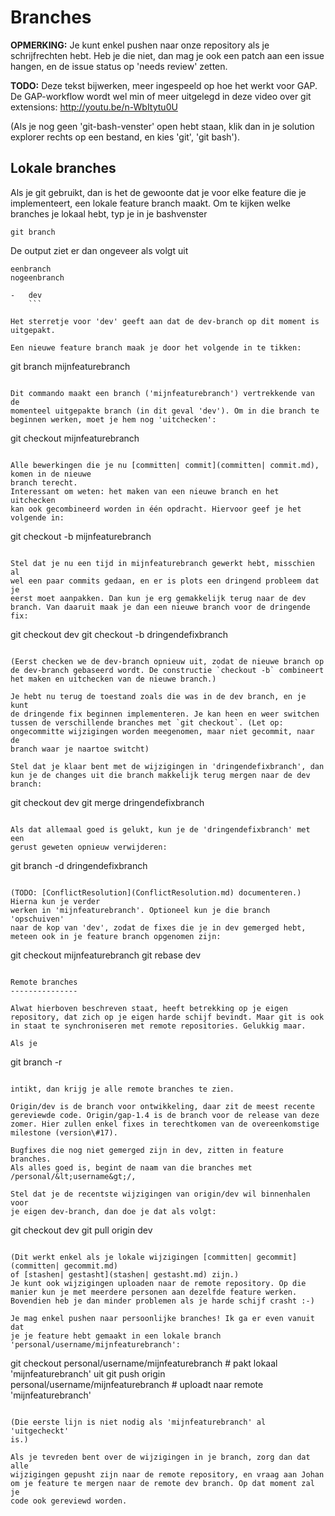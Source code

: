 Branches
========

**OPMERKING:** Je kunt enkel pushen naar onze repository als je
schrijfrechten hebt. Heb je die niet, dan mag je ook een patch aan een
issue hangen, en de issue status op 'needs review' zetten.

**TODO:** Deze tekst bijwerken, meer ingespeeld op hoe het werkt voor
GAP. De GAP-workflow wordt wel min of meer uitgelegd in deze video over
git extensions: http://youtu.be/n-WbItytu0U

(Als je nog geen 'git-bash-venster' open hebt staan, klik dan in je
solution explorer rechts op een bestand, en kies 'git', 'git bash').

Lokale branches
---------------

Als je git gebruikt, dan is het de gewoonte dat je voor elke feature die
je implementeert, een lokale feature branch maakt. Om te kijken welke
branches je lokaal hebt, typ je in je bashvenster

```
git branch
```

De output ziet er dan ongeveer als volgt uit

```
eenbranch
nogeenbranch

-   dev
    ```

Het sterretje voor 'dev' geeft aan dat de dev-branch op dit moment is
uitgepakt.

Een nieuwe feature branch maak je door het volgende in te tikken:

```
git branch mijnfeaturebranch
```

Dit commando maakt een branch ('mijnfeaturebranch') vertrekkende van de
momenteel uitgepakte branch (in dit geval 'dev'). Om in die branch te
beginnen werken, moet je hem nog 'uitchecken':

```
git checkout mijnfeaturebranch
```

Alle bewerkingen die je nu [committen| commit](committen| commit.md), komen in de nieuwe
branch terecht.
Interessant om weten: het maken van een nieuwe branch en het uitchecken
kan ook gecombineerd worden in één opdracht. Hiervoor geef je het
volgende in:

```
git checkout -b mijnfeaturebranch
```

Stel dat je nu een tijd in mijnfeaturebranch gewerkt hebt, misschien al
wel een paar commits gedaan, en er is plots een dringend probleem dat je
eerst moet aanpakken. Dan kun je erg gemakkelijk terug naar de dev
branch. Van daaruit maak je dan een nieuwe branch voor de dringende fix:

```
git checkout dev
git checkout -b dringendefixbranch
```

(Eerst checken we de dev-branch opnieuw uit, zodat de nieuwe branch op
de dev-branch gebaseerd wordt. De constructie `checkout -b` combineert
het maken en uitchecken van de nieuwe branch.)

Je hebt nu terug de toestand zoals die was in de dev branch, en je kunt
de dringende fix beginnen implementeren. Je kan heen en weer switchen
tussen de verschillende branches met `git checkout`. (Let op:
ongecommitte wijzigingen worden meegenomen, maar niet gecommit, naar de
branch waar je naartoe switcht)

Stel dat je klaar bent met de wijzigingen in 'dringendefixbranch', dan
kun je de changes uit die branch makkelijk terug mergen naar de dev
branch:

```
git checkout dev
git merge dringendefixbranch
```

Als dat allemaal goed is gelukt, kun je de 'dringendefixbranch' met een
gerust geweten opnieuw verwijderen:

```
git branch -d dringendefixbranch
```

(TODO: [ConflictResolution](ConflictResolution.md) documenteren.) Hierna kun je verder
werken in 'mijnfeaturebranch'. Optioneel kun je die branch 'opschuiven'
naar de kop van 'dev', zodat de fixes die je in dev gemerged hebt,
meteen ook in je feature branch opgenomen zijn:

```
git checkout mijnfeaturebranch
git rebase dev
```

Remote branches
---------------

Alwat hierboven beschreven staat, heeft betrekking op je eigen
repository, dat zich op je eigen harde schijf bevindt. Maar git is ook
in staat te synchroniseren met remote repositories. Gelukkig maar.

Als je

```
git branch -r
```

intikt, dan krijg je alle remote branches te zien.

Origin/dev is de branch voor ontwikkeling, daar zit de meest recente
gereviewde code. Origin/gap-1.4 is de branch voor de release van deze
zomer. Hier zullen enkel fixes in terechtkomen van de overeenkomstige
milestone (version\#17).

Bugfixes die nog niet gemerged zijn in dev, zitten in feature branches.
Als alles goed is, begint de naam van die branches met
/personal/&lt;username&gt;/,

Stel dat je de recentste wijzigingen van origin/dev wil binnenhalen voor
je eigen dev-branch, dan doe je dat als volgt:

```
git checkout dev
git pull origin dev
```

(Dit werkt enkel als je lokale wijzigingen [committen| gecommit](committen| gecommit.md)
of [stashen| gestasht](stashen| gestasht.md) zijn.)
Je kunt ook wijzigingen uploaden naar de remote repository. Op die
manier kun je met meerdere personen aan dezelfde feature werken.
Bovendien heb je dan minder problemen als je harde schijf crasht :-)

Je mag enkel pushen naar persoonlijke branches! Ik ga er even vanuit dat
je je feature hebt gemaakt in een lokale branch
'personal/username/mijnfeaturebranch':

```
git checkout personal/username/mijnfeaturebranch \# pakt lokaal
'mijnfeaturebranch' uit
git push origin personal/username/mijnfeaturebranch \# uploadt naar
remote 'mijnfeaturebranch'
```

(Die eerste lijn is niet nodig als 'mijnfeaturebranch' al 'uitgecheckt'
is.)

Als je tevreden bent over de wijzigingen in je branch, zorg dan dat alle
wijzigingen gepusht zijn naar de remote repository, en vraag aan Johan
om je feature te mergen naar de remote dev branch. Op dat moment zal je
code ook gereviewd worden.
